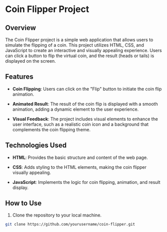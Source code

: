 # Coin Flipper Project

## Overview

The Coin Flipper project is a simple web application that allows users to simulate the flipping of a coin. This project utilizes HTML, CSS, and JavaScript to create an interactive and visually appealing experience. Users can click a button to flip the virtual coin, and the result (heads or tails) is displayed on the screen.

## Features

- **Coin Flipping**: Users can click on the "Flip" button to initiate the coin flip animation.
  
- **Animated Result**: The result of the coin flip is displayed with a smooth animation, adding a dynamic element to the user experience.

- **Visual Feedback**: The project includes visual elements to enhance the user interface, such as a realistic coin icon and a background that complements the coin flipping theme.

## Technologies Used

- **HTML**: Provides the basic structure and content of the web page.

- **CSS**: Adds styling to the HTML elements, making the coin flipper visually appealing.

- **JavaScript**: Implements the logic for coin flipping, animation, and result display.

## How to Use

1. Clone the repository to your local machine.

```bash
git clone https://github.com/yourusername/coin-flipper.git

